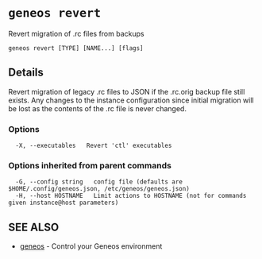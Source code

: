 # `geneos revert`

Revert migration of .rc files from backups

```text
geneos revert [TYPE] [NAME...] [flags]
```

## Details

Revert migration of legacy .rc files to JSON if the .rc.orig backup
file still exists. Any changes to the instance configuration since
initial migration will be lost as the contents of the .rc file is
never changed.

### Options

```text
  -X, --executables   Revert 'ctl' executables
```

### Options inherited from parent commands

```text
  -G, --config string   config file (defaults are $HOME/.config/geneos.json, /etc/geneos/geneos.json)
  -H, --host HOSTNAME   Limit actions to HOSTNAME (not for commands given instance@host parameters)
```

## SEE ALSO

* [geneos](geneos.md)	 - Control your Geneos environment
